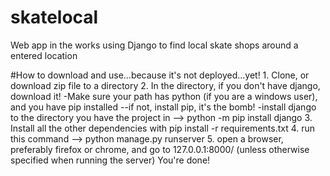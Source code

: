# skatelocal
Web app in the works using Django to find local skate shops around a entered location

#How to download and use...because it's not deployed...yet!
	1.	Clone, or download zip file to a directory
	2.	In the directory, if you don't have django, download it! 
		-Make sure your path has python (if you are a windows user), and you have pip installed 
		--if not, install pip, it's the bomb! 
			-install django to the directory you have the project in --> python -m pip install django
	3.	Install all the other dependencies with pip install -r requirements.txt
	4.	run this command --> python manage.py runserver
	5.	open a browser, preferably firefox or chrome, and go to 127.0.0.1:8000/ (unless otherwise specified when running the server)
		You're done!

